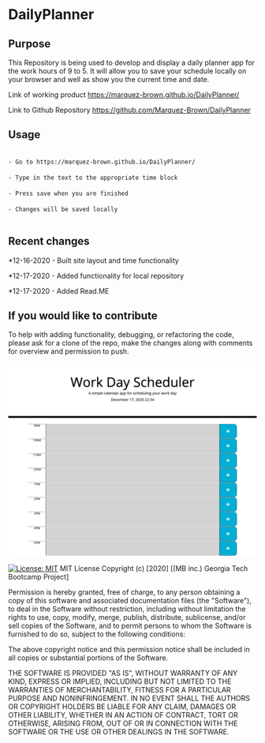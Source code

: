 # DailyPlanner


## Purpose

This Repository is being used to develop and display a daily planner app for the work hours of 9 to 5. It will allow you to save your schedule locally on your browser and well as show you the current time and date. 

Link of working product
https://marquez-brown.github.io/DailyPlanner/

Link to Github Repository
https://github.com/Marquez-Brown/DailyPlanner

## Usage
````

- Go to https://marquez-brown.github.io/DailyPlanner/

- Type in the text to the appropriate time block

- Press save when you are finished
  
- Changes will be saved locally


````
## Recent changes 
*12-16-2020 - Built site layout and time functionality

*12-17-2020 - Added functionality for local repository

*12-17-2020 - Added Read.ME


## If you would like to contribute

To help with adding functionality, debugging, or refactoring the code, please ask for a clone of the repo, make the changes along with comments for overview and permission to push.

![imageofsite](DailyPlanner.png)

[![License: MIT](https://img.shields.io/badge/License-MIT-yellow.svg)](https://opensource.org/licenses/MIT)
MIT License
Copyright (c) [2020] [(MB inc.) Georgia Tech Bootcamp Project]

Permission is hereby granted, free of charge, to any person obtaining a copy
of this software and associated documentation files (the "Software"), to deal
in the Software without restriction, including without limitation the rights
to use, copy, modify, merge, publish, distribute, sublicense, and/or sell
copies of the Software, and to permit persons to whom the Software is
furnished to do so, subject to the following conditions:

The above copyright notice and this permission notice shall be included in all
copies or substantial portions of the Software.

THE SOFTWARE IS PROVIDED "AS IS", WITHOUT WARRANTY OF ANY KIND, EXPRESS OR
IMPLIED, INCLUDING BUT NOT LIMITED TO THE WARRANTIES OF MERCHANTABILITY,
FITNESS FOR A PARTICULAR PURPOSE AND NONINFRINGEMENT. IN NO EVENT SHALL THE
AUTHORS OR COPYRIGHT HOLDERS BE LIABLE FOR ANY CLAIM, DAMAGES OR OTHER
LIABILITY, WHETHER IN AN ACTION OF CONTRACT, TORT OR OTHERWISE, ARISING FROM,
OUT OF OR IN CONNECTION WITH THE SOFTWARE OR THE USE OR OTHER DEALINGS IN THE
SOFTWARE.
